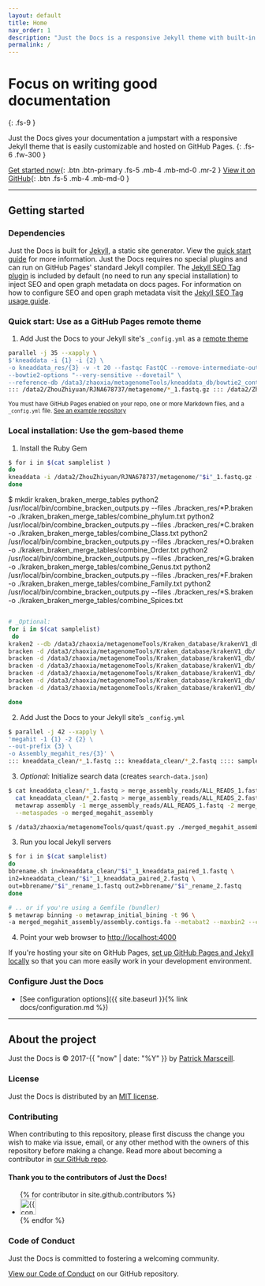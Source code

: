 ```yaml
---
layout: default
title: Home
nav_order: 1
description: "Just the Docs is a responsive Jekyll theme with built-in search that is easily customizable and hosted on GitHub Pages."
permalink: /
---
```


# Focus on writing good documentation
{: .fs-9 }

Just the Docs gives your documentation a jumpstart with a responsive Jekyll theme that is easily customizable and hosted on GitHub Pages.
{: .fs-6 .fw-300 }

[Get started now](#getting-started){: .btn .btn-primary .fs-5 .mb-4 .mb-md-0 .mr-2 } [View it on GitHub](https://github.com/pmarsceill/just-the-docs){: .btn .fs-5 .mb-4 .mb-md-0 }

---

## Getting started

### Dependencies

Just the Docs is built for [Jekyll](https://jekyllrb.com), a static site generator. View the [quick start guide](https://jekyllrb.com/docs/) for more information. Just the Docs requires no special plugins and can run on GitHub Pages' standard Jekyll compiler. The [Jekyll SEO Tag plugin](https://github.com/jekyll/jekyll-seo-tag) is included by default (no need to run any special installation) to inject SEO and open graph metadata on docs pages. For information on how to configure SEO and open graph metadata visit the [Jekyll SEO Tag usage guide](https://jekyll.github.io/jekyll-seo-tag/usage/).

### Quick start: Use as a GitHub Pages remote theme

1. Add Just the Docs to your Jekyll site's `_config.yml` as a [remote theme](https://blog.github.com/2017-11-29-use-any-theme-with-github-pages/)
```zsh
parallel -j 35 --xapply \
$'kneaddata -i {1} -i {2} \
-o kneaddata_res/{3} -v -t 20 --fastqc FastQC --remove-intermediate-output \
--bowtie2-options "--very-sensitive --dovetail" \
--reference-db /data3/zhaoxia/metagenomeTools/kneaddata_db/bowtie2_contam_hg37_db' \
::: /data2/ZhouZhiyuan/RJNA678737/metagenome/*_1.fastq.gz ::: /data2/ZhouZhiyuan/RJNA678737/metagenome/*_2.fastq.gz :::: samplelist
```
<small>You must have GitHub Pages enabled on your repo, one or more Markdown files, and a `_config.yml` file. [See an example repository](https://github.com/pmarsceill/jtd-remote)</small>

### Local installation: Use the gem-based theme

1. Install the Ruby Gem
```bash
$ for i in $(cat samplelist )
do
kneaddata -i /data2/ZhouZhiyuan/RJNA678737/metagenome/"$i"_1.fastq.gz -i /data2/ZhouZhiyuan/RJNA678737/metagenome/"$i"_2.fastq.gz --reference-db /data3/zhaoxia/metagenomeTools/kneaddata_db/bowtie2_contam_hg37_db -v -t 20 --fastqc FastQC --remove-intermediate-output --bowtie2-options "--very-sensitive --dovetail" -o ./kneaddata_res/"$i"
done
```
$ mkdir kraken_braken_merge_tables
python2 /usr/local/bin/combine_bracken_outputs.py --files ./bracken_res/*P.braken  -o ./kraken_braken_merge_tables/combine_phylum.txt
python2 /usr/local/bin/combine_bracken_outputs.py --files ./bracken_res/*C.braken  -o ./kraken_braken_merge_tables/combine_Class.txt
python2 /usr/local/bin/combine_bracken_outputs.py --files ./bracken_res/*O.braken  -o ./kraken_braken_merge_tables/combine_Order.txt
python2 /usr/local/bin/combine_bracken_outputs.py --files ./bracken_res/*G.braken  -o ./kraken_braken_merge_tables/combine_Genus.txt
python2 /usr/local/bin/combine_bracken_outputs.py --files ./bracken_res/*F.braken  -o ./kraken_braken_merge_tables/combine_Family.txt
python2 /usr/local/bin/combine_bracken_outputs.py --files ./bracken_res/*S.braken  -o ./kraken_braken_merge_tables/combine_Spices.txt
```zsh


```

```zsh
# _Optional:
for i in $(cat samplelist)
 do
kraken2 --db /data3/zhaoxia/metagenomeTools/Kraken_database/krakenV1_db/ --threads 56  --report ./kraken_res/"$i".report --output ./kraken_res/"$i".output  ./clean_data/"$i"_kneaddata.fastq
bracken -d /data3/zhaoxia/metagenomeTools/Kraken_database/krakenV1_db/ -i ./kraken_res/"$i".report -o ./bracken_res/"$i".P.braken -w ./bracken_res/"$i".P.braken.report -r 150 -l P
bracken -d /data3/zhaoxia/metagenomeTools/Kraken_database/krakenV1_db/ -i ./kraken_res/"$i".report -o ./bracken_res/"$i".S.braken -w ./bracken_res/"$i".S.braken.report -r 150 -l S 
bracken -d /data3/zhaoxia/metagenomeTools/Kraken_database/krakenV1_db/ -i ./kraken_res/"$i".report -o ./bracken_res/"$i".F.braken -w ./bracken_res/"$i".F.braken.report -r 150 -l F
bracken -d /data3/zhaoxia/metagenomeTools/Kraken_database/krakenV1_db/ -i ./kraken_res/"$i".report -o ./bracken_res/"$i".G.braken -w ./bracken_res/"$i".G.braken.report -r 150 -l G
bracken -d /data3/zhaoxia/metagenomeTools/Kraken_database/krakenV1_db/ -i ./kraken_res/"$i".report -o ./bracken_res/"$i".C.braken -w ./bracken_res/"$i".C.braken.report -r 150 -l C
bracken -d /data3/zhaoxia/metagenomeTools/Kraken_database/krakenV1_db/ -i ./kraken_res/"$i".report -o ./bracken_res/"$i".O.braken -w ./bracken_res/"$i".O.braken.report -r 150 -l O

done
```
2. Add Just the Docs to your Jekyll site’s `_config.yml`
```zsh
$ parallel -j 42 --xapply \
'megahit -1 {1} -2 {2} \
--out-prefix {3} \
-o Assembly_megahit_res/{3}' \
::: kneaddata_clean/*_1.fastq ::: kneaddata_clean/*_2.fastq :::: samplelist
```
3. _Optional:_ Initialize search data (creates `search-data.json`)
```zsh
$ cat kneaddata_clean/*_1.fastq > merge_assembly_reads/ALL_READS_1.fastq
  cat kneaddata_clean/*_2.fastq > merge_assembly_reads/ALL_READS_2.fastq
  metawrap assembly -1 merge_assembly_reads/ALL_READS_1.fastq -2 merge_assembly_reads/ALL_READS_2.fastq -m 24 -t 8 \
  --metaspades -o merged_megahit_assembly
```

```zsh
$ /data3/zhaoxia/metagenomeTools/quast/quast.py ./merged_megahit_assembly/assembly.contigs.fa -o Assembly_quast_evaluation/megahit-report
```

3. Run you local Jekyll servers
```zsh
$ for i in $(cat samplelist)
do
bbrename.sh in=kneaddata_clean/"$i"_1_kneaddata_paired_1.fastq \
in2=kneaddata_clean/"$i"_1_kneaddata_paired_2.fastq \
out=bbrename/"$i"_rename_1.fastq out2=bbrename/"$i"_rename_2.fastq 
done
```
```bash
# .. or if you're using a Gemfile (bundler)
$ metawrap binning -o metawrap_initial_bining -t 96 \
-a merged_megahit_assembly/assembly.contigs.fa --metabat2 --maxbin2 --concoct bbrename/SRR*fastq 
```
4. Point your web browser to [http://localhost:4000](http://localhost:4000)

If you're hosting your site on GitHub Pages, [set up GitHub Pages and Jekyll locally](https://help.github.com/en/articles/setting-up-your-github-pages-site-locally-with-jekyll) so that you can more easily work in your development environment.

### Configure Just the Docs

- [See configuration options]({{ site.baseurl }}{% link docs/configuration.md %})

---

## About the project

Just the Docs is &copy; 2017-{{ "now" | date: "%Y" }} by [Patrick Marsceill](http://patrickmarsceill.com).

### License

Just the Docs is distributed by an [MIT license](https://github.com/pmarsceill/just-the-docs/tree/master/LICENSE.txt).

### Contributing

When contributing to this repository, please first discuss the change you wish to make via issue,
email, or any other method with the owners of this repository before making a change. Read more about becoming a contributor in [our GitHub repo](https://github.com/pmarsceill/just-the-docs#contributing).

#### Thank you to the contributors of Just the Docs!

<ul class="list-style-none">
{% for contributor in site.github.contributors %}
  <li class="d-inline-block mr-1">
     <a href="{{ contributor.html_url }}"><img src="{{ contributor.avatar_url }}" width="32" height="32" alt="{{ contributor.login }}"/></a>
  </li>
{% endfor %}
</ul>

### Code of Conduct

Just the Docs is committed to fostering a welcoming community.

[View our Code of Conduct](https://github.com/pmarsceill/just-the-docs/tree/master/CODE_OF_CONDUCT.md) on our GitHub repository.
